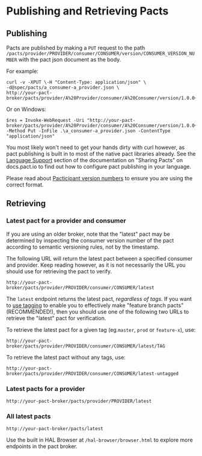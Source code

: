 # Publishing and Retrieving Pacts

## Publishing

Pacts are published by making a `PUT` request to the path `/pacts/provider/PROVIDER/consumer/CONSUMER/version/CONSUMER_VERSION_NUMBER` with the pact json document as the body.

For example:
```
curl -v -XPUT \-H "Content-Type: application/json" \
-d@spec/pacts/a_consumer-a_provider.json \
http://your-pact-broker/pacts/provider/A%20Provider/consumer/A%20Consumer/version/1.0.0+4jvh387gj3
```

Or on Windows:
```
$res = Invoke-WebRequest -Uri "http://your-pact-broker/pacts/provider/A%20Provider/consumer/A%20Consumer/version/1.0.0+4jvh387gj3" -Method Put -InFile .\a_consumer-a_provider.json -ContentType "application/json"
```


You most likely won't need to get your hands dirty with curl however, as pact publishing is built in to most of the native pact libraries already. See the [Language Support][language-support] section of the documentation on "Sharing Pacts" on docs.pact.io to find out how to configure pact publishing in your language.

Please read about [Pacticipant version numbers](pacticipant_version_numbers.md) to ensure you are using the correct format.

## Retrieving

### Latest pact for a provider and consumer

If you are using an older broker, note that the "latest" pact may be determined by inspecting the consumer version number of the pact according to semantic versioning rules, not by the timestamp.

The following URL will return the latest pact between a specified consumer and provider. Keep reading however, as it is not necessarily the URL you should use for retrieving the pact to verify.

```
http://your-pact-broker/pacts/provider/PROVIDER/consumer/CONSUMER/latest
```

The `latest` endpoint returns the latest pact, _regardless of tags_. If you want to [use tagging](advanced_topics/using_tags.md) to enable you to effectively make "feature branch pacts" (RECOMMENDED!), then you should use one of the following two URLs to retrieve the "latest" pact for verification.

To retrieve the latest pact for a given tag (eg.`master`, `prod` or `feature-x`), use:

```
http://your-pact-broker/pacts/provider/PROVIDER/consumer/CONSUMER/latest/TAG
```

To retrieve the latest pact without any tags, use:

```
http://your-pact-broker/pacts/provider/PROVIDER/consumer/CONSUMER/latest-untagged
```

### Latest pacts for a provider

```
http://your-pact-broker/pacts/provider/PROVIDER/latest
```

### All latest pacts

```
http://your-pact-broker/pacts/latest
```

Use the built in HAL Browser at `/hal-browser/browser.html` to explore more endpoints in the pact broker.

[pact_broker-client]: https://github.com/bethesque/pact_broker-client
[language-support]: https://docs.pact.io/getting_started/sharing_pacts#language-support
[versionomy]: https://github.com/dazuma/versionomy
